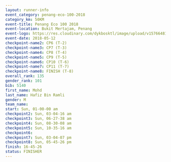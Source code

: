 ```yaml
--- 
layout: runner-info 
event_category: penang-eco-100-2018 
category_km: 50KM 
event-title: Penang Eco 100 2018 
event-location: Bukit Mertajam, Penang 
event-logo: https://res.cloudinary.com/dykbosktl/image/upload/v1576648106/Logo/Logo_lovxhg.jpg 
event-date: 2018-05-12 
checkpoint-name2: CP6 (T-2) 
checkpoint-name3: CP7 (T-3) 
checkpoint-name4: CP8 (T-4) 
checkpoint-name5: CP9 (T-5) 
checkpoint-name6: CP10 (T-6) 
checkpoint-name7: CP11 (T-7) 
checkpoint-name8: FINISH (T-8) 
overall_rank: 135
gender_rank: 101
bib: 5140
first_name: Mohd
last_name: Hafiz Bin Ramli
gender: M
team_name: 
start: Sun, 01-00-00 am
checkpoint2: Sun, 03-04-16 am
checkpoint3: Sun, 06-27-38 am
checkpoint4: Sun, 08-30-08 am
checkpoint5: Sun, 10-35-16 am
checkpoint6: 
checkpoint7: Sun, 03-04-07 pm
checkpoint8: Sun, 05-45-26 pm
finish: 16-45-26
status: FINISHER
--- 
```

